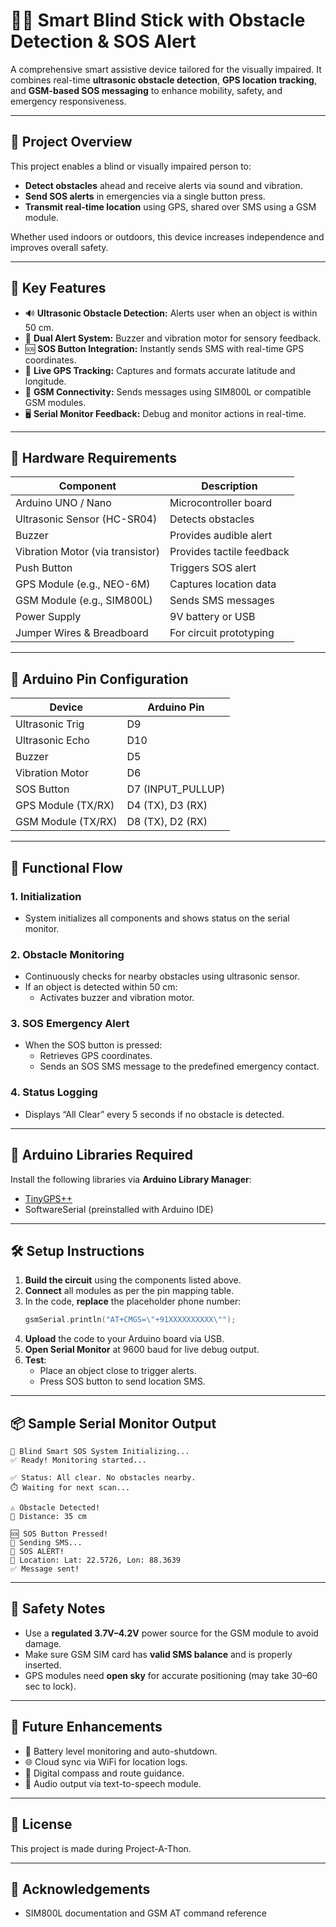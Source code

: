 
# 👨‍🦯 Smart Blind Stick with Obstacle Detection & SOS Alert

A comprehensive smart assistive device tailored for the visually impaired. It combines real-time **ultrasonic obstacle detection**, **GPS location tracking**, and **GSM-based SOS messaging** to enhance mobility, safety, and emergency responsiveness.

---

## 🚀 Project Overview

This project enables a blind or visually impaired person to:

- **Detect obstacles** ahead and receive alerts via sound and vibration.
- **Send SOS alerts** in emergencies via a single button press.
- **Transmit real-time location** using GPS, shared over SMS using a GSM module.

Whether used indoors or outdoors, this device increases independence and improves overall safety.

---

## 📌 Key Features

- 🔊 **Ultrasonic Obstacle Detection:** Alerts user when an object is within 50 cm.
- 📳 **Dual Alert System:** Buzzer and vibration motor for sensory feedback.
- 🆘 **SOS Button Integration:** Instantly sends SMS with real-time GPS coordinates.
- 📡 **Live GPS Tracking:** Captures and formats accurate latitude and longitude.
- 📲 **GSM Connectivity:** Sends messages using SIM800L or compatible GSM modules.
- 🖥️ **Serial Monitor Feedback:** Debug and monitor actions in real-time.

---

## 🧰 Hardware Requirements

| Component                     | Description                          |
|-------------------------------|--------------------------------------|
| Arduino UNO / Nano            | Microcontroller board                |
| Ultrasonic Sensor (HC-SR04)   | Detects obstacles                    |
| Buzzer                        | Provides audible alert               |
| Vibration Motor (via transistor) | Provides tactile feedback         |
| Push Button                   | Triggers SOS alert                   |
| GPS Module (e.g., NEO-6M)     | Captures location data               |
| GSM Module (e.g., SIM800L)    | Sends SMS messages                   |
| Power Supply                  | 9V battery or USB                    |
| Jumper Wires & Breadboard     | For circuit prototyping              |

---

## 🔌 Arduino Pin Configuration

| Device               | Arduino Pin       |
|----------------------|-------------------|
| Ultrasonic Trig      | D9                |
| Ultrasonic Echo      | D10               |
| Buzzer               | D5                |
| Vibration Motor      | D6                |
| SOS Button           | D7 (INPUT_PULLUP) |
| GPS Module (TX/RX)   | D4 (TX), D3 (RX)  |
| GSM Module (TX/RX)   | D8 (TX), D2 (RX)  |

---

## 🔁 Functional Flow

### 1. Initialization
- System initializes all components and shows status on the serial monitor.

### 2. Obstacle Monitoring
- Continuously checks for nearby obstacles using ultrasonic sensor.
- If an object is detected within 50 cm:
  - Activates buzzer and vibration motor.

### 3. SOS Emergency Alert
- When the SOS button is pressed:
  - Retrieves GPS coordinates.
  - Sends an SOS SMS message to the predefined emergency contact.

### 4. Status Logging
- Displays “All Clear” every 5 seconds if no obstacle is detected.

---

## 🧠 Arduino Libraries Required

Install the following libraries via **Arduino Library Manager**:

- [TinyGPS++](https://github.com/mikalhart/TinyGPSPlus)
- SoftwareSerial (preinstalled with Arduino IDE)

---

## 🛠️ Setup Instructions

1. **Build the circuit** using the components listed above.
2. **Connect** all modules as per the pin mapping table.
3. In the code, **replace** the placeholder phone number:
   ```cpp
   gsmSerial.println("AT+CMGS=\"+91XXXXXXXXXX\"");
   ```
4. **Upload** the code to your Arduino board via USB.
5. **Open Serial Monitor** at 9600 baud for live debug output.
6. **Test**:
   - Place an object close to trigger alerts.
   - Press SOS button to send location SMS.

---

## 📦 Sample Serial Monitor Output

```
🔰 Blind Smart SOS System Initializing...
✅ Ready! Monitoring started...

✅ Status: All clear. No obstacles nearby.
⏱️ Waiting for next scan...

⚠️ Obstacle Detected!
📏 Distance: 35 cm

🆘 SOS Button Pressed!
📲 Sending SMS...
🚨 SOS ALERT!
📍 Location: Lat: 22.5726, Lon: 88.3639
✅ Message sent!
```

---

## 🚨 Safety Notes

- Use a **regulated 3.7V–4.2V** power source for the GSM module to avoid damage.
- Make sure GSM SIM card has **valid SMS balance** and is properly inserted.
- GPS modules need **open sky** for accurate positioning (may take 30–60 sec to lock).

---

## 📘 Future Enhancements

- 🔋 Battery level monitoring and auto-shutdown.
- 🌐 Cloud sync via WiFi for location logs.
- 🧭 Digital compass and route guidance.
- 🎤 Audio output via text-to-speech module.

---

## 📝 License

This project is made during Project-A-Thon.

---

## 🙌 Acknowledgements

- SIM800L documentation and GSM AT command reference

